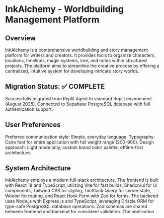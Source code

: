 # InkAlchemy - Worldbuilding Management Platform

## Overview
InkAlchemy is a comprehensive worldbuilding and story management platform for writers and creators. It provides tools to organize characters, locations, timelines, magic systems, lore, and notes within structured projects. The platform aims to streamline the creative process by offering a centralized, intuitive system for developing intricate story worlds.

## Migration Status: ✅ COMPLETE  
Successfully migrated from Replit Agent to standard Replit environment (August 2025).
Connected to Supabase PostgreSQL database with full authentication support.

## User Preferences
Preferred communication style: Simple, everyday language.
Typography: Cairo font for entire application with full weight range (200-900).
Design approach: Light mode only, custom brand color palette, offline-first architecture.

## System Architecture
InkAlchemy employs a modern full-stack architecture. The frontend is built with React 18 and TypeScript, utilizing Vite for fast builds, Shadcn/ui for UI components, Tailwind CSS for styling, TanStack Query for server state, Wouter for routing, and React Hook Form with Zod for forms. The backend uses Node.js with Express.js and TypeScript, leveraging Drizzle ORM for type-safe PostgreSQL database operations. Zod schemas are shared between frontend and backend for consistent validation. The application features a comprehensive UI component library, a consistent light-mode theme with a custom brand color palette, and responsive design. Data flow is managed via TanStack Query for server state, and React's built-in state management for client and form states. Projects are isolated by user accounts, ensuring data privacy and ownership. Core entities include Projects, Characters, Locations, Events, Magic Systems, Lore Entries, Notes, and Relationships, all managed via RESTful API endpoints. Rich text editing is enabled through Editor.js, with content displayed via a custom renderer.

## External Dependencies
*   **Database**: Supabase PostgreSQL (Primary Database)
*   **Image Storage**: Supabase Storage
*   **UI Components**: Radix UI
*   **Validation**: Zod
*   **Date Handling**: date-fns
*   **Authentication**: Supabase Auth
*   **Rich Text Editor**: Editor.js

## Database Configuration
The application uses Supabase as the primary database. Required environment variables:
- `DATABASE_URL`: Supabase PostgreSQL connection string (format: postgresql://postgres.[ref]:[password]@aws-0-[region].pooler.supabase.com:6543/postgres)
- `VITE_SUPABASE_URL`: Supabase project URL
- `VITE_SUPABASE_ANON_KEY`: Supabase anonymous key
- `SUPABASE_SERVICE_ROLE_KEY`: Supabase service role key

## Recent Changes

### August 2025 - Successful Migration to Replit Environment
- **Migration Completed**: Successfully migrated InkAlchemy from Replit Agent to standard Replit environment
- **Database Setup**: Connected application to Supabase PostgreSQL database with proper schema synchronization
- **Component Bug Fix**: Resolved CharacterMagicSelector component crashes caused by complex useEffect loops
- **Simplified Logic**: Replaced complex state management with simple Set-based tracking for added magic systems
- **Performance Improvement**: Eliminated unnecessary API calls and state loops that were causing console errors
- **Environment Setup**: All required dependencies installed and working, server running on port 5000
- **Authentication**: Supabase authentication middleware properly initialized and connected
- **Image Upload Fix**: Fixed character image upload preview issue by handling Editor.js response format correctly
- **Enhanced Word Processor**: Added resizable images, borders, backgrounds, and captions to Editor.js
- **Image Storage**: Two separate buckets configured - character-images for character profiles, content-images for rich text
- **Image Deletion System**: Automatic cleanup of unused images from storage when deleted from word processor or character forms
- **Character Image Management**: Remove button for character images with immediate storage cleanup
- **Smart Image Cleanup**: Word processor automatically detects and removes unused images from content with debounced change detection
- **Editor.js Header Configuration Fix**: Resolved authentication header error in word processor image uploads
- **Image Upload API**: Configured with optional authentication middleware for seamless editor integration
- **Cache Invalidation Fix**: Fixed React Query cache invalidation in character forms to ensure real-time content updates
- **Image Renderer Enhancement**: Added comprehensive debugging and error handling for image display in Editor.js content
- **Multiple Image Deletion**: Optimized word processor to handle multiple image deletions with batch processing and increased debounce timing
- **Cascade Deletion**: Complete cascade deletion system - deleting any entity (character, location, event, lore, note, magic system) automatically cleans up all associated images from storage
- **Enhanced Security**: Added authentication middleware to all deletion endpoints for proper access control
- **Full Functionality**: All core features working including authentication, database operations, comprehensive image management, real-time content updates, and complete cascade deletion
- **Final Migration Fix**: Fixed event deletion authentication error by replacing manual localStorage token access with proper apiRequest function that handles Supabase authentication correctly
- **Cache Invalidation Fix**: Added React Query cache invalidation to event deletion for automatic timeline page updates
- **Timeline Auto-Update Fix**: Resolved timeline page not updating after event deletion by adding staleTime: 0 to events query and dynamic key prop to force SerpentineTimeline re-rendering
- **Race Deletion Implementation**: Added proper race deletion with confirmation dialog, server-side foreign key constraint checking, and informative error messages when race is used by characters
- **Navigation Error Fix**: Fixed useNavigate runtime error in character-details.tsx by replacing with wouter's setLocation navigation
- **Character Deletion Fix**: Fixed character deletion authentication error by replacing manual fetch with apiRequest function for proper Supabase JWT handling
- **Character Deletion UI**: Added proper loading indication to delete confirmation dialog with isPending state from React Query mutation
- **Race Deletion Cache Fix**: Fixed race deletion not updating page automatically by setting staleTime: 0 and using removeQueries for immediate cache refresh
- **Replit Environment Migration**: Successfully migrated InkAlchemy from Replit Agent to standard Replit environment with PostgreSQL database
- **Location Deletion Fix**: Fixed location deletion authentication error by replacing manual fetch with apiRequest function for proper Supabase JWT handling
- **Location Deletion UI**: Added proper loading indication to delete confirmation dialog with isPending state from React Query mutation
- **Enhanced Activity Tracking**: Fixed editing history dashboard to properly track all entity types including races, with comprehensive create/edit tracking and real-time data refresh
- **Complete Activity System**: Implemented comprehensive activity logging across all CRUD operations for all entities (projects, characters, locations, events, magic systems, lore entries, notes, races) with proper authentication and cache invalidation
- **Race Deletion Authentication Fix**: Fixed race deletion authentication error by replacing raw fetch with proper apiRequest function and React Query mutation pattern
- **Cache Invalidation Enhancement**: Improved race deletion to properly invalidate all related queries (characters, activities, stats) for immediate UI updates
- **React State Warning Fix**: Resolved React development warning about state updates during rendering in race-details component
- **Cache Invalidation Issue Fix**: Resolved critical UI update bug where location creation/editing didn't show new data without page reload. Root cause was staleTime: Infinity preventing refetch after cache invalidation. Fixed by adding staleTime: 0 to location queries to force immediate refetch when invalidated
- **Magic System Edit Cache Fix**: Fixed magic system editing not updating UI until page reload. Root cause was incorrect query key patterns in cache invalidation. Updated to match actual query keys used in components for immediate UI updates after edits
- **Magic System Delete Authentication Fix**: Fixed magic system deletion authorization errors by replacing raw fetch() with proper apiRequest function that includes JWT authentication headers automatically

### August 2025 - Replit Environment Migration Complete
- **Successful Migration**: InkAlchemy successfully migrated from Replit Agent to standard Replit environment
- **Database Configuration**: Switched to Supabase PostgreSQL as primary database with schema deployment
- **Authentication Setup**: Supabase authentication fully configured with proper credentials
- **Image Storage**: Supabase storage buckets connected for character images and rich text content
- **Full Functionality**: All core features operational including user authentication, database operations, image management
- **Environment Compatibility**: Application running smoothly on port 5000 with proper client/server separation
- **Security Maintained**: All security practices preserved with proper authentication middleware
- **Database Standardization**: Configured Supabase as default database solution for consistent deployment
- **Spell Activity Tracking Fixed**: Added comprehensive activity logging for spell CRUD operations with proper authentication
- **Complete Activity System**: All entities now properly tracked in edit history including spells within magic systems
- **Terminology Migration Complete**: Successfully updated all UI components from "Magic Systems/Power Systems" → "Systems" throughout application. Implemented contextual terminology where users see "Spells" for magic systems and "Abilities" for power systems, while using "Effects" as internal/database terminology. All navigation, pages, forms, and component labels updated consistently while maintaining backend compatibility
- **Activity Dashboard Enhancement**: Fixed spell/effect activities showing as "Other" category in dashboard edit history. Added proper entity type mappings for 'spell' and 'effect' types to display as "Spells" and "Effects" categories with Sparkles icons, ensuring comprehensive activity tracking across all entity types
